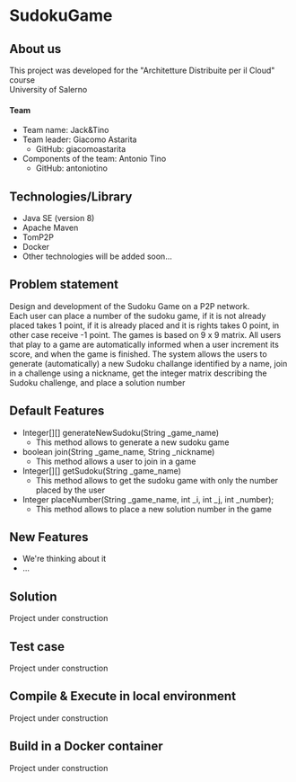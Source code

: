# SudokuGame

## About us
This project was developed for the "Architetture Distribuite per il Cloud" course <br>
University of Salerno

#### Team 
* Team name: Jack&Tino
* Team leader: Giacomo Astarita
    * GitHub: giacomoastarita
* Components of the team: Antonio Tino
    * GitHub: antoniotino

## Technologies/Library
* Java SE (version 8)
* Apache Maven
* TomP2P
* Docker
* Other technologies will be added soon...

## Problem statement
Design and development of the Sudoku Game on a P2P network. <br>
Each user can place a number of the sudoku game, if it is not already placed takes 1 point, if it is already placed and it is rights takes 0 point, in other case receive -1 point. The games is based on 9 x 9 matrix. All users that play to a game are automatically informed when a user increment its score, and when the game is finished. The system allows the users to generate (automatically) a new Sudoku challange identified by a name, join in a challenge using a nickname, get the integer matrix describing the Sudoku challenge, and place a solution number

## Default Features
* Integer[][] generateNewSudoku(String _game_name)
    * This method allows to generate a new sudoku game
* boolean join(String _game_name, String _nickname)
    * This method allows a user to join in a game
* Integer[][] getSudoku(String _game_name)
    * This method allows to get the sudoku game with only the number placed by the user
* Integer placeNumber(String _game_name, int _i, int _j, int _number);
    * This method allows to place a new solution number in the game
## New Features
* We're thinking about it
* ...

## Solution 
Project under construction

## Test case 
Project under construction

## Compile & Execute in local environment
Project under construction

## Build in a Docker container
Project under construction
